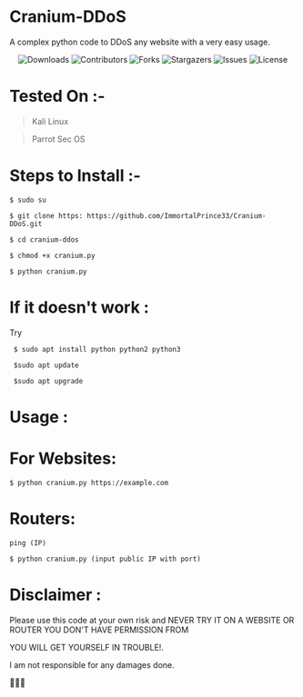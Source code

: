 # Cranium-DDoS
A complex python code to DDoS any website with a very easy usage.


<p align="center">
  <img alt="Downloads" src="https://img.shields.io/github/downloads/ImmortalPrince33/Cranium-DDoS?color=dark-green">
  <img alt="Contributors" src="https://img.shields.io/github/contributors/ImmortalPrince33/Cranium-DDoS?color=dark-green">
  <img alt="Forks" src="https://img.shields.io/github/forks/ImmortalPrince33/Cranium-DDoS?style=social">
  <img alt="Stargazers" src="https://img.shields.io/github/stars/ImmortalPrince33/Cranium-DDoS?style=social">
  <img alt="Issues" src="https://img.shields.io/github/issues/ImmortalPrince33/Cranium-DDoS">
  <img alt="License" src="https://img.shields.io/github/license/ImmortalPrince33/Cranium-DDoS">
</p>



# Tested On :- 
  > Kali Linux
  
  > Parrot Sec OS 



# Steps to Install :- 

    $ sudo su

    $ git clone https: https://github.com/ImmortalPrince33/Cranium-DDoS.git

    $ cd cranium-ddos

    $ chmod +x cranium.py

    $ python cranium.py



# If it doesn't work :

Try

     $ sudo apt install python python2 python3

     $sudo apt update

     $sudo apt upgrade



# Usage :

 # For Websites:
    $ python cranium.py https://example.com 

 # Routers:

    ping (IP)
    
    $ python cranium.py (input public IP with port)



# Disclaimer :

Please use this code at your own risk and NEVER TRY IT ON A WEBSITE OR ROUTER YOU DON'T HAVE PERMISSION FROM 

YOU WILL GET YOURSELF IN TROUBLE!.

I am not responsible for any damages done.




🖤🖤🖤
